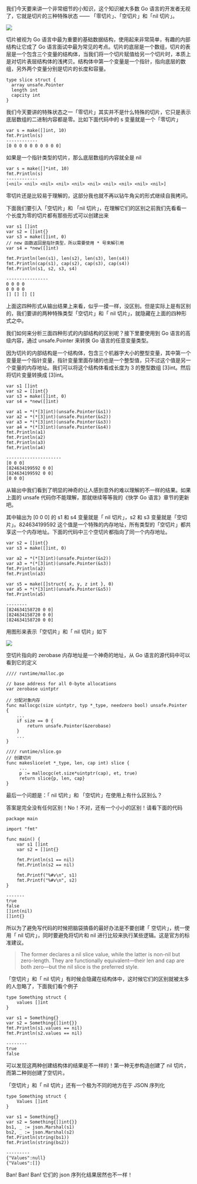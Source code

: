 我们今天要来讲一个非常细节的小知识，这个知识被大多数 Go 语言的开发者无视了，它就是切片的三种特殊状态 —— 「零切片」、「空切片」和「nil 切片」。

![](https://upload-images.jianshu.io/upload_images/6943526-0aee8636f5a7e1c8.png?imageMogr2/auto-orient/strip%7CimageView2/2/w/1240)



切片被视为 Go 语言中最为重要的基础数据结构，使用起来非常简单，有趣的内部结构让它成了 Go 语言面试中最为常见的考点。切片的底层是一个数组，切片的表层是一个包含三个变量的结构体，当我们将一个切片赋值给另一个切片时，本质上是对切片表层结构体的浅拷贝。结构体中第一个变量是一个指针，指向底层的数组，另外两个变量分别是切片的长度和容量。



```
type slice struct {
  array unsafe.Pointer
  length int
  capcity int
}
```


我们今天要讲的特殊状态之一「零切片」其实并不是什么特殊的切片，它只是表示底层数组的二进制内容都是零。比如下面代码中的 s 变量就是一个「零切片」

```
var s = make([]int, 10)
fmt.Println(s)
------------
[0 0 0 0 0 0 0 0 0 0]
```


如果是一个指针类型的切片，那么底层数组的内容就全是 nil

```
var s = make([]*int, 10)
fmt.Println(s)
------------
[<nil> <nil> <nil> <nil> <nil> <nil> <nil> <nil> <nil> <nil>]
```


零切片还是比较易于理解的，这部分我也就不再以钻牛角尖的形式继续自我拷问。

下面我们要引入「空切片」和 「nil 切片」，在理解它们的区别之前我们先看看一个长度为零的切片都有那些形式可以创建出来

```
var s1 []int
var s2 = []int{}
var s3 = make([]int, 0)
// new 函数返回是指针类型，所以需要使用 * 号来解引用
var s4 = *new([]int)

fmt.Println(len(s1), len(s2), len(s3), len(s4))
fmt.Println(cap(s1), cap(s2), cap(s3), cap(s4))
fmt.Println(s1, s2, s3, s4)

----------------
0 0 0 0
0 0 0 0
[] [] [] []
```


上面这四种形式从输出结果上来看，似乎一摸一样，没区别。但是实际上是有区别的，我们要讲的两种特殊类型「空切片」和「 nil 切片」，就隐藏在上面的四种形式之中。

我们如何来分析三面四种形式的内部结构的区别呢？接下里要使用到 Go 语言的高级内容，通过 unsafe.Pointer 来转换 Go 语言的任意变量类型。

因为切片的内部结构是一个结构体，包含三个机器字大小的整型变量，其中第一个变量是一个指针变量，指针变量里面存储的也是一个整型值，只不过这个值是另一个变量的内存地址。我们可以将这个结构体看成长度为 3 的整型数组 [3]int。然后将切片变量转换成 [3]int。

```
var s1 []int
var s2 = []int{}
var s3 = make([]int, 0)
var s4 = *new([]int)

var a1 = *(*[3]int)(unsafe.Pointer(&s1))
var a2 = *(*[3]int)(unsafe.Pointer(&s2))
var a3 = *(*[3]int)(unsafe.Pointer(&s3))
var a4 = *(*[3]int)(unsafe.Pointer(&s4))
fmt.Println(a1)
fmt.Println(a2)
fmt.Println(a3)
fmt.Println(a4)

---------------------
[0 0 0]
[824634199592 0 0]
[824634199592 0 0]
[0 0 0]
```


从输出中我们看到了明显的神奇的让人感到意外的难以理解的不一样的结果。如果上面的 unsafe 代码你不能理解，那就继续等等我的《快学 Go 语言》章节的更新吧。

其中输出为 [0 0 0] 的 s1 和 s4 变量就是「 nil 切片」，s2 和 s3 变量就是「空切片」。824634199592 这个值是一个特殊的内存地址，所有类型的「空切片」都共享这一个内存地址。下面的代码中三个空切片都指向了同一个内存地址。

```
var s2 = []int{}
var s3 = make([]int, 0)

var a2 = *(*[3]int)(unsafe.Pointer(&s2))
var a3 = *(*[3]int)(unsafe.Pointer(&s3))
fmt.Println(a2)
fmt.Println(a3)

var s5 = make([]struct{ x, y, z int }, 0)
var a5 = *(*[3]int)(unsafe.Pointer(&s5))
fmt.Println(a5)

--------
[824634158720 0 0]
[824634158720 0 0]
[824634158720 0 0]
```


用图形来表示「空切片」和「 nil 切片」如下

![](https://upload-images.jianshu.io/upload_images/6943526-976072db8b322a92.png?imageMogr2/auto-orient/strip%7CimageView2/2/w/1240)



空切片指向的 zerobase 内存地址是一个神奇的地址，从 Go 语言的源代码中可以看到它的定义



```
//// runtime/malloc.go

// base address for all 0-byte allocations
var zerobase uintptr

// 分配对象内存
func mallocgc(size uintptr, typ *_type, needzero bool) unsafe.Pointer {
    ...
    if size == 0 {
        return unsafe.Pointer(&zerobase)
    }
    ...
}

//// runtime/slice.go
// 创建切片
func makeslice(et *_type, len, cap int) slice {
     ...
     p := mallocgc(et.size*uintptr(cap), et, true)
     return slice{p, len, cap}
}
```


最后一个问题是：「 nil 切片」和 「空切片」在使用上有什么区别么？

答案是完全没有任何区别！No！不对，还有一个小小的区别！请看下面的代码

```
package main

import "fmt"

func main() {
    var s1 []int
    var s2 = []int{}

    fmt.Println(s1 == nil)
    fmt.Println(s2 == nil)

    fmt.Printf("%#v\n", s1)
    fmt.Printf("%#v\n", s2)
}

-------
true
false
[]int(nil)
[]int{}
```


所以为了避免写代码的时候把脑袋搞昏的最好办法是不要创建「 空切片」，统一使用「 nil 切片」，同时要避免将切片和 nil 进行比较来执行某些逻辑。这是官方的标准建议。

> The former declares a nil slice value, while the latter is non-nil but zero-length. They are functionally equivalent—their len and cap are both zero—but the nil slice is the preferred style.

「空切片」和「 nil 切片」有时候会隐藏在结构体中，这时候它们的区别就被太多的人忽略了，下面我们看个例子

```
type Something struct {
    values []int
}

var s1 = Something{}
var s2 = Something{[]int{}}
fmt.Println(s1.values == nil)
fmt.Println(s2.values == nil)

--------
true
false
```


可以发现这两种创建结构体的结果是不一样的！第一种无参构造创建了 nil 切片，而第二种则创建了空切片。

「空切片」和「 nil 切片」还有一个极为不同的地方在于 JSON 序列化

```
type Something struct {
    Values []int
}

var s1 = Something{}
var s2 = Something{[]int{}}
bs1, _ := json.Marshal(s1)
bs2, _ := json.Marshal(s2)
fmt.Println(string(bs1))
fmt.Println(string(bs2))

---------
{"Values":null}
{"Values":[]}
```


Ban! Ban! Ban! 它们的 json 序列化结果居然也不一样！
